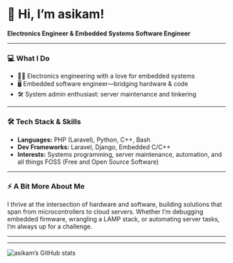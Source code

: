 # 👋 Hi, I’m asikam!

**Electronics Engineer & Embedded Systems Software Engineer**

---

### 💻 What I Do

- 👷‍♂️ Electronics engineering with a love for embedded systems
- 🖥️ Embedded software engineer—bridging hardware & code
- 🛠️ System admin enthusiast: server maintenance and tinkering

---

### 🛠️ Tech Stack & Skills

- **Languages:** PHP (Laravel), Python, C++, Bash
- **Dev Frameworks:** Laravel, Django, Embedded C/C++
- **Interests:** Systems programming, server maintenance, automation, and all things FOSS (Free and Open Source Software)

---

### ⚡ A Bit More About Me

I thrive at the intersection of hardware and software, building solutions that span from microcontrollers to cloud servers. Whether I’m debugging embedded firmware, wrangling a LAMP stack, or automating server tasks, I’m always up for a challenge.

---

<!--
**Want to get in touch? Feel free to connect via GitHub issues or discussions!**
-->

---

![asikam’s GitHub stats](https://github-readme-stats.vercel.app/api?username=asikam&show_icons=true&theme=github_dark)
